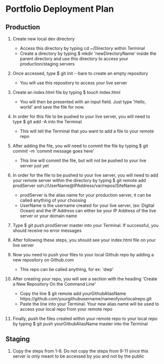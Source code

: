 <h1> Portfolio Deployment Plan </h1>

<h2> Production </h2> 

1. Create new local dev directory 
	<ul>
		<li> Access this directory by typing cd ~/Directory within Terminal </li>
		<li> Create a directory by typing $ mkdir 'newDirectoryName' inside the parent directory and use this directory to access your production/staging servers </li>
	</ul>
	
2. Once accessed, type $ git init --bare to create an empty repository
	<ul>
		<li> You will use this repository to access your live server </li>
	</ul>	

3. Create an index.html file by typing $ touch index.html
	<ul>
		<li> You will then be presented with an input field. Just type 'Hello, world' and save the file for now. </li>
	</ul>

4. In order for this file to be pushed to your live server, you will need to type $ git add -A into the Terminal
	<ul>
		<li> This will tell the Terminal that you want to add a file to your remote repo </li>
	</ul>
	
5. After adding the file, you will need to commit the file by typing $ git commit -m 'commit message goes here' 
	<ul>
		<li> This line will commit the file, but will not be pushed to your live server just yet </li>
	</ul>	

6. In order for the file to be pushed to your live server, you will need to add your remote server within the directory by typing $ git remote add prodServer ssh://UserName@IPAddress/var/repos/SiteName.git
	<ul>
		<li> prodServer is the alias name for your production server, it can be called anything of your choosing </li>
		<li> UserName is the username created for your live server, (ex: Digital Ocean) and the IP Address can either be your IP Address of the live server or your domain name </li>
	</ul>
	
7. Type $ git push prodServer master into your Terminal. If successful, you should receive no error messages
	
8. After following these steps, you should see your index.html file on your live server

9. Now you need to push your files to your local Github repo by adding a new repository on Github.com
	<ul>
		<li> This repo can be called anything, for ex: 'dwp' </li>
	</ul>	
	
10. After creating your repo, you will see a section with the heading 'Create a New Repository On the Command Line'
	<ul>
		<li> Copy the line $ git remote add yourGithubAliasName https://github.com/yourgithubusername/nameofyourlocalrepo.git </li>
		<li> Paste the line into your Terminal. Your new alias name will be used to access your local repo from your remote repo </li>
	</ul>
	
11. Finally, push the files created within your remote repo to your local repo by typing $ git push yourGithubAliasName master into the Terminal

<h2> Staging </h2> 

1. Copy the steps from 1-8. Do not copy the steps from 9-11 since this server is only meant to be accessed by you and not by the public
